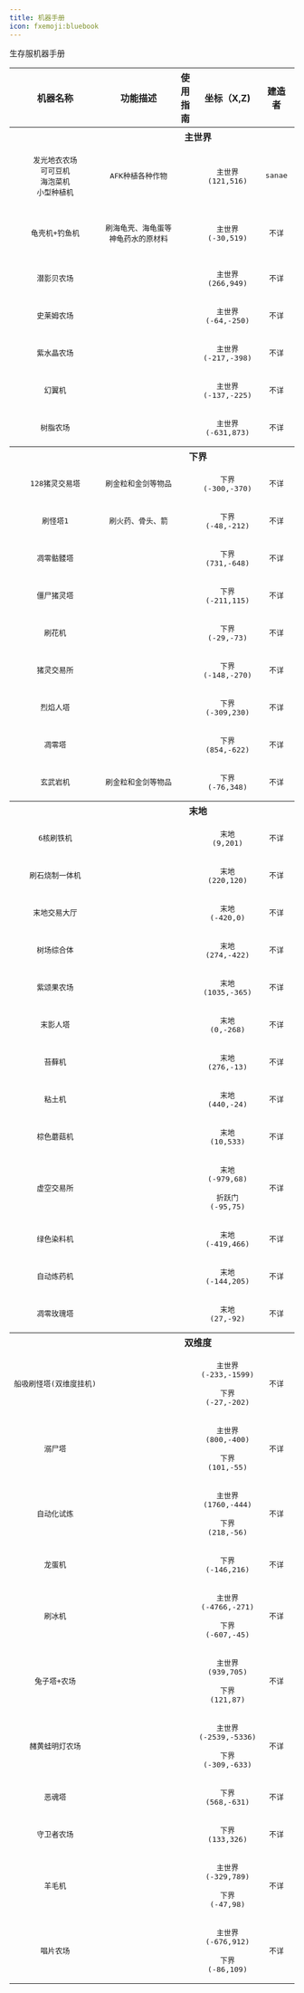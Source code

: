 ```yaml
---
title: 机器手册
icon: fxemoji:bluebook
---
```


生存服机器手册
<table>
  <tbody>
    <tr>
      <th align="center">机器名称
      </th>
      <th align="center">功能描述
      </th>
      <th align="center">使用指南
      </th>
      <th align="center">坐标（X,Z)
      </th>
      <th align="center">建造者
      </th>
      <th align="center">建造时间
      </th>
      </th>
      <th align="center">维护者
      </th>
      <th align="center">&nbsp;图片&nbsp;
      </th>
    </tr>
<!----------------------------------主世界------------------------------------>
  <th colspan=8>主世界</th>
<!--发光地衣农场、可可豆机、海泡菜机、小型种植机-->
    <tr>
      <td align="center"><pre>发光地衣农场<br>可可豆机<br>海泡菜机<br>小型种植机</pre>
      <td align="center"><pre>AFK种植各种作物</pre>
      <td align="center"><pre></pre>
      <td align="center"><pre>主世界<br>(121,516)</pre>
      <td align="center"><pre>sanae</pre>
      <td align="center"><pre>不详</pre>
      <td align="center"><pre>sanae</pre>
      <td align="center">&nbsp;<img src="https://npucraft-lsky-1304448012.cos.ap-chengdu.myqcloud.com/2025/03/21/67dd19003b817.png" />&nbsp;
    </tr>
<!--龟壳机+钓鱼机-->
    <tr>
      <td align="center"><pre>龟壳机+钓鱼机</pre>
      <td align="center"><pre>刷海龟壳、海龟蛋等<br>神龟药水的原材料</pre>
      <td align="center"><pre>&nbsp;&nbsp;</pre>
      <td align="center"><pre>主世界<br>(-30,519)</pre>
      <td align="center"><pre>不详</pre>
      <td align="center"><pre>&nbsp;&nbsp;</pre>
      <td align="center"><pre>&nbsp;</pre>
      <td align="center">&nbsp;<img src="https://npucraft-lsky-1304448012.cos.ap-chengdu.myqcloud.com/2025/03/21/67dd1e904c734.png" alt="海龟机.png" title="海龟机.png" />&nbsp;
    </tr>
<!--潜影贝农场-->
    <tr>
      <td align="center"><pre>潜影贝农场</pre>
      <td align="center"><pre></pre>
      <td align="center"><pre>&nbsp;&nbsp;</pre>
      <td align="center"><pre>主世界<br>(266,949)</pre>
      <td align="center"><pre>不详</pre>
      <td align="center"><pre>&nbsp;&nbsp;</pre>
      <td align="center"><pre>&nbsp;</pre>
      <td align="center">&nbsp;<img src="https://npucraft-lsky-1304448012.cos.ap-chengdu.myqcloud.com/2025/03/21/67dcc8c9c50c4.png" />&nbsp;
    </tr>
<!--史莱姆农场-->
    <tr>
      <td align="center"><pre>史莱姆农场</pre>
      <td align="center"><pre></pre>
      <td align="center"><pre>&nbsp;&nbsp;</pre>
      <td align="center"><pre>主世界<br>(-64,-250)</pre>
      <td align="center"><pre>不详</pre>
      <td align="center"><pre>&nbsp;&nbsp;</pre>
      <td align="center"><pre>&nbsp;</pre>
      <td align="center">&nbsp;<img src="https://npucraft-lsky-1304448012.cos.ap-chengdu.myqcloud.com/2025/03/21/67dcc8c9c50c4.png" />&nbsp;
    </tr>
  <!--紫水晶农场-->
    <tr>
      <td align="center"><pre>紫水晶农场</pre>
      <td align="center"><pre></pre>
      <td align="center"><pre>&nbsp;&nbsp;</pre>
      <td align="center"><pre>主世界<br>(-217,-398)</pre>
      <td align="center"><pre>不详</pre>
      <td align="center"><pre>&nbsp;&nbsp;</pre>
      <td align="center"><pre>&nbsp;</pre>
      <td align="center">&nbsp;<img src="https://npucraft-lsky-1304448012.cos.ap-chengdu.myqcloud.com/2025/03/21/67dcc8c9c50c4.png" />&nbsp;
    </tr>
  <!--幻翼机-->
    <tr>
      <td align="center"><pre>幻翼机</pre>
      <td align="center"><pre></pre>
      <td align="center"><pre>&nbsp;&nbsp;</pre>
      <td align="center"><pre>主世界<br>(-137,-225)</pre>
      <td align="center"><pre>不详</pre>
      <td align="center"><pre>&nbsp;&nbsp;</pre>
      <td align="center"><pre>&nbsp;</pre>
      <td align="center">&nbsp;<img src="https://npucraft-lsky-1304448012.cos.ap-chengdu.myqcloud.com/2025/03/21/67dcc8c9c50c4.png" />&nbsp;
    </tr>
  <!--树脂农场-->
    <tr>
      <td align="center"><pre>树脂农场</pre>
      <td align="center"><pre></pre>
      <td align="center"><pre>&nbsp;&nbsp;</pre>
      <td align="center"><pre>主世界<br>(-631,873)</pre>
      <td align="center"><pre>不详</pre>
      <td align="center"><pre>&nbsp;&nbsp;</pre>
      <td align="center"><pre>&nbsp;</pre>
      <td align="center">&nbsp;<img src="https://npucraft-lsky-1304448012.cos.ap-chengdu.myqcloud.com/2025/03/21/67dcc8c9c50c4.png" />&nbsp;
    </tr>
<!----------------------------------下界------------------------------------>
  <th colspan=8>下界</th>
<!--128猪灵交易塔-->
    <tr>
      <td align="center"><pre>128猪灵交易塔</pre>
      <td align="center"><pre>刷金粒和金剑等物品</pre>
      <td align="center"><pre>&nbsp;&nbsp;</pre>
      <td align="center"><pre>下界<br>(-300,-370)</pre>
      <td align="center"><pre>不详</pre>
      <td align="center"><pre>&nbsp;&nbsp;</pre>
      <td align="center"><pre>&nbsp;</pre>
      <td align="center">&nbsp;<img src="https://npucraft-lsky-1304448012.cos.ap-chengdu.myqcloud.com/2025/03/21/67dcc8c9c50c4.png" />&nbsp;
    </tr>
  <!--刷怪塔1-->
    <tr>
      <td align="center"><pre>刷怪塔1</pre>
      <td align="center"><pre>刷火药、骨头、箭</pre>
      <td align="center"><pre>&nbsp;&nbsp;</pre>
      <td align="center"><pre>下界<br>(-48,-212)</pre>
      <td align="center"><pre>不详</pre>
      <td align="center"><pre>&nbsp;&nbsp;</pre>
      <td align="center"><pre>&nbsp;</pre>
      <td align="center">&nbsp;<img src="https://npucraft-lsky-1304448012.cos.ap-chengdu.myqcloud.com/2025/03/21/67dcc8c9c91bc.png" />&nbsp;
    </tr>
  <!--凋零骷髅塔-->
    <tr>
      <td align="center"><pre>凋零骷髅塔</pre>
      <td align="center"><pre> </pre>
      <td align="center"><pre>&nbsp;&nbsp;</pre>
      <td align="center"><pre>下界<br>(731,-648)</pre>
      <td align="center"><pre>不详</pre>
      <td align="center"><pre>&nbsp;&nbsp;</pre>
      <td align="center"><pre>&nbsp;</pre>
      <td align="center">&nbsp;<img src="https://npucraft-lsky-1304448012.cos.ap-chengdu.myqcloud.com/2025/03/21/67dcc8c9c50c4.png" />&nbsp;
    </tr>
  <!--僵尸猪灵塔-->
    <tr>
      <td align="center"><pre>僵尸猪灵塔</pre>
      <td align="center"><pre> </pre>
      <td align="center"><pre>&nbsp;&nbsp;</pre>
      <td align="center"><pre>下界<br>(-211,115)</pre>
      <td align="center"><pre>不详</pre>
      <td align="center"><pre>&nbsp;&nbsp;</pre>
      <td align="center"><pre>&nbsp;</pre>
      <td align="center">&nbsp;<img src="https://npucraft-lsky-1304448012.cos.ap-chengdu.myqcloud.com/2025/03/21/67dcc8c9c50c4.png" />&nbsp;
    </tr>
  <!--刷花机-->
    <tr>
      <td align="center"><pre>刷花机</pre>
      <td align="center"><pre> </pre>
      <td align="center"><pre>&nbsp;&nbsp;</pre>
      <td align="center"><pre>下界<br>(-29,-73)</pre>
      <td align="center"><pre>不详</pre>
      <td align="center"><pre>&nbsp;&nbsp;</pre>
      <td align="center"><pre>&nbsp;</pre>
      <td align="center">&nbsp;<img src="https://npucraft-lsky-1304448012.cos.ap-chengdu.myqcloud.com/2025/03/21/67dcc8c9c50c4.png" />&nbsp;
    </tr>
  <!--猪灵交易所-->
    <tr>
      <td align="center"><pre>猪灵交易所</pre>
      <td align="center"><pre> </pre>
      <td align="center"><pre>&nbsp;&nbsp;</pre>
      <td align="center"><pre>下界<br>(-148,-270)</pre>
      <td align="center"><pre>不详</pre>
      <td align="center"><pre>&nbsp;&nbsp;</pre>
      <td align="center"><pre>&nbsp;</pre>
      <td align="center">&nbsp;<img src="https://npucraft-lsky-1304448012.cos.ap-chengdu.myqcloud.com/2025/03/21/67dcc8c9c50c4.png" />&nbsp;
    </tr>
  <!--烈焰人塔-->
    <tr>
      <td align="center"><pre>烈焰人塔</pre>
      <td align="center"><pre></pre>
      <td align="center"><pre>&nbsp;&nbsp;</pre>
      <td align="center"><pre>下界<br>(-309,230)</pre>
      <td align="center"><pre>不详</pre>
      <td align="center"><pre>&nbsp;&nbsp;</pre>
      <td align="center"><pre>&nbsp;</pre>
      <td align="center">&nbsp;<img src="https://npucraft-lsky-1304448012.cos.ap-chengdu.myqcloud.com/2025/03/21/67dcc8c9c50c4.png" />&nbsp;
    </tr>
  <!--凋零塔-->
    <tr>
      <td align="center"><pre>凋零塔</pre>
      <td align="center"><pre></pre>
      <td align="center"><pre>&nbsp;&nbsp;</pre>
      <td align="center"><pre>下界<br>(854,-622)</pre>
      <td align="center"><pre>不详</pre>
      <td align="center"><pre>&nbsp;&nbsp;</pre>
      <td align="center"><pre>&nbsp;</pre>
      <td align="center">&nbsp;<img src="https://npucraft-lsky-1304448012.cos.ap-chengdu.myqcloud.com/2025/03/21/67dcc8c9c50c4.png" />&nbsp;
    </tr>
<!--玄武岩机-->
    <tr>
      <td align="center"><pre>玄武岩机</pre>
      <td align="center"><pre>刷金粒和金剑等物品</pre>
      <td align="center"><pre>&nbsp;&nbsp;</pre>
      <td align="center"><pre>下界<br>(-76,348)</pre>
      <td align="center"><pre>不详</pre>
      <td align="center"><pre>&nbsp;&nbsp;</pre>
      <td align="center"><pre>&nbsp;</pre>
      <td align="center">&nbsp;<img src="https://npucraft-lsky-1304448012.cos.ap-chengdu.myqcloud.com/2025/03/21/67dcc8c9c50c4.png" />&nbsp;
    </tr>
  <!----------------------------------末地------------------------------------>
    <th colspan=8>末地</th>
  <!--6核刷铁机-->
    <tr>
      <td align="center"><pre>6核刷铁机</pre>
      <td align="center"><pre> </pre>
      <td align="center"><pre>&nbsp;&nbsp;</pre>
      <td align="center"><pre>末地<br>(9,201)</pre>
      <td align="center"><pre>不详</pre>
      <td align="center"><pre>&nbsp;&nbsp;</pre>
      <td align="center"><pre>&nbsp;</pre>
      <td align="center">&nbsp;<img src="https://npucraft-lsky-1304448012.cos.ap-chengdu.myqcloud.com/2025/03/21/67dcc8c9c50c4.png" />&nbsp;
    </tr>
  <!--刷石烧制一体机-->
    <tr>
      <td align="center"><pre>刷石烧制一体机</pre>
      <td align="center"><pre> </pre>
      <td align="center"><pre>&nbsp;&nbsp;</pre>
      <td align="center"><pre>末地<br>(220,120)</pre>
      <td align="center"><pre>不详</pre>
      <td align="center"><pre>&nbsp;&nbsp;</pre>
      <td align="center"><pre>&nbsp;</pre>
      <td align="center">&nbsp;<img src="https://npucraft-lsky-1304448012.cos.ap-chengdu.myqcloud.com/2025/03/21/67dcc8c9c50c4.png" />&nbsp;
    </tr>
  <!--末地交易大厅-->
    <tr>
      <td align="center"><pre>末地交易大厅</pre>
      <td align="center"><pre> </pre>
      <td align="center"><pre>&nbsp;&nbsp;</pre>
      <td align="center"><pre>末地<br>(-420,0)</pre>
      <td align="center"><pre>不详</pre>
      <td align="center"><pre>&nbsp;&nbsp;</pre>
      <td align="center"><pre>&nbsp;</pre>
      <td align="center">&nbsp;<img src="https://npucraft-lsky-1304448012.cos.ap-chengdu.myqcloud.com/2025/03/21/67dcc8c9c50c4.png" />&nbsp;
    </tr>
  <!--树场综合体-->
    <tr>
      <td align="center"><pre>树场综合体</pre>
      <td align="center"><pre> </pre>
      <td align="center"><pre>&nbsp;&nbsp;</pre>
      <td align="center"><pre>末地<br>(274,-422)</pre>
      <td align="center"><pre>不详</pre>
      <td align="center"><pre>&nbsp;&nbsp;</pre>
      <td align="center"><pre>&nbsp;</pre>
      <td align="center">&nbsp;<img src="https://npucraft-lsky-1304448012.cos.ap-chengdu.myqcloud.com/2025/03/21/67dcc8c9c50c4.png" />&nbsp;
    </tr>
  <!--紫颂果农场-->
    <tr>
      <td align="center"><pre>紫颂果农场</pre>
      <td align="center"><pre></pre>
      <td align="center"><pre>&nbsp;&nbsp;</pre>
      <td align="center"><pre>末地<br>(1035,-365)</pre>
      <td align="center"><pre>不详</pre>
      <td align="center"><pre>&nbsp;&nbsp;</pre>
      <td align="center"><pre>&nbsp;</pre>
      <td align="center">&nbsp;<img src="https://npucraft-lsky-1304448012.cos.ap-chengdu.myqcloud.com/2025/03/21/67dcc8c9c50c4.png" />&nbsp;
    </tr>
  <!--末影人塔-->
    <tr>
      <td align="center"><pre>末影人塔</pre>
      <td align="center"><pre> </pre>
      <td align="center"><pre>&nbsp;&nbsp;</pre>
      <td align="center"><pre>末地<br>(0,-268)</pre>
      <td align="center"><pre>不详</pre>
      <td align="center"><pre>&nbsp;&nbsp;</pre>
      <td align="center"><pre>&nbsp;</pre>
      <td align="center">&nbsp;<img src="https://npucraft-lsky-1304448012.cos.ap-chengdu.myqcloud.com/2025/03/21/67dcc8c9c50c4.png" />&nbsp;
    </tr>
  <!--苔藓机-->
    <tr>
      <td align="center"><pre>苔藓机</pre>
      <td align="center"><pre> </pre>
      <td align="center"><pre>&nbsp;&nbsp;</pre>
      <td align="center"><pre>末地<br>(276,-13)</pre>
      <td align="center"><pre>不详</pre>
      <td align="center"><pre>&nbsp;&nbsp;</pre>
      <td align="center"><pre>&nbsp;</pre>
      <td align="center">&nbsp;<img src="https://npucraft-lsky-1304448012.cos.ap-chengdu.myqcloud.com/2025/03/21/67dcc8c9c50c4.png" />&nbsp;
    </tr>
  <!--粘土机-->
    <tr>
      <td align="center"><pre>粘土机</pre>
      <td align="center"><pre> </pre>
      <td align="center"><pre>&nbsp;&nbsp;</pre>
      <td align="center"><pre>末地<br>(440,-24)</pre>
      <td align="center"><pre>不详</pre>
      <td align="center"><pre>&nbsp;&nbsp;</pre>
      <td align="center"><pre>&nbsp;</pre>
      <td align="center">&nbsp;<img src="https://npucraft-lsky-1304448012.cos.ap-chengdu.myqcloud.com/2025/03/21/67dcc8c9c50c4.png" />&nbsp;
    </tr>
  <!--棕色蘑菇机-->
    <tr>
      <td align="center"><pre>棕色蘑菇机</pre>
      <td align="center"><pre> </pre>
      <td align="center"><pre>&nbsp;&nbsp;</pre>
      <td align="center"><pre>末地<br>(10,533)</pre>
      <td align="center"><pre>不详</pre>
      <td align="center"><pre>&nbsp;&nbsp;</pre>
      <td align="center"><pre>&nbsp;</pre>
      <td align="center">&nbsp;<img src="https://npucraft-lsky-1304448012.cos.ap-chengdu.myqcloud.com/2025/03/21/67dcc8c9c50c4.png" />&nbsp;
    </tr>
  <!--虚空交易所-->
    <tr>
      <td align="center"><pre>虚空交易所</pre>
      <td align="center"><pre> </pre>
      <td align="center"><pre>&nbsp;&nbsp;</pre>
      <td align="center"><pre>末地<br>(-979,68)<br><br>折跃门<br>(-95,75)</pre>
      <td align="center"><pre>不详</pre>
      <td align="center"><pre>&nbsp;&nbsp;</pre>
      <td align="center"><pre>&nbsp;</pre>
      <td align="center">&nbsp;<img src="https://npucraft-lsky-1304448012.cos.ap-chengdu.myqcloud.com/2025/03/21/67dcc8c9c50c4.png" />&nbsp;
    </tr>
  <!--绿色染料机-->
    <tr>
      <td align="center"><pre>绿色染料机</pre>
      <td align="center"><pre> </pre>
      <td align="center"><pre>&nbsp;&nbsp;</pre>
      <td align="center"><pre>末地<br>(-419,466)</pre>
      <td align="center"><pre>不详</pre>
      <td align="center"><pre>&nbsp;&nbsp;</pre>
      <td align="center"><pre>&nbsp;</pre>
      <td align="center">&nbsp;<img src="https://npucraft-lsky-1304448012.cos.ap-chengdu.myqcloud.com/2025/03/21/67dcc8c9c50c4.png" />&nbsp;
    </tr>
  <!--自动炼药机-->
    <tr>
      <td align="center"><pre>自动炼药机</pre>
      <td align="center"><pre> </pre>
      <td align="center"><pre>&nbsp;&nbsp;</pre>
      <td align="center"><pre>末地<br>(-144,205)</pre>
      <td align="center"><pre>不详</pre>
      <td align="center"><pre>&nbsp;&nbsp;</pre>
      <td align="center"><pre>&nbsp;</pre>
      <td align="center">&nbsp;<img src="https://npucraft-lsky-1304448012.cos.ap-chengdu.myqcloud.com/2025/03/21/67dcc8c9c50c4.png" />&nbsp;
    </tr>
  <!--凋零玫瑰塔-->
    <tr>
      <td align="center"><pre>凋零玫瑰塔</pre>
      <td align="center"><pre> </pre>
      <td align="center"><pre>&nbsp;&nbsp;</pre>
      <td align="center"><pre>末地<br>(27,-92)</pre>
      <td align="center"><pre>不详</pre>
      <td align="center"><pre>&nbsp;&nbsp;</pre>
      <td align="center"><pre>&nbsp;</pre>
      <td align="center">&nbsp;<img src="https://npucraft-lsky-1304448012.cos.ap-chengdu.myqcloud.com/2025/03/21/67dcc8c9c50c4.png" />&nbsp;
    </tr>
<!----------------------------------双维度------------------------------------>
    <th colspan=8>双维度</th>
  <!--船吸刷怪塔-->
    <tr>
      <td align="center"><pre>船吸刷怪塔(双维度挂机)</pre>
      <td align="center"><pre> </pre>
      <td align="center"><pre>&nbsp;&nbsp;</pre>
      <td align="center"><pre>主世界<br>(-233,-1599)<br><br>下界<br>(-27,-202)</pre>
      <td align="center"><pre>不详</pre>
      <td align="center"><pre>&nbsp;&nbsp;</pre>
      <td align="center"><pre>&nbsp;</pre>
      <td align="center">&nbsp;<img src="https://npucraft-lsky-1304448012.cos.ap-chengdu.myqcloud.com/2025/03/21/67dcc8c9c50c4.png" />&nbsp;
    </tr>
  <!--溺尸塔-->
    <tr>
      <td align="center"><pre>溺尸塔</pre>
      <td align="center"><pre> </pre>
      <td align="center"><pre>&nbsp;&nbsp;</pre>
      <td align="center"><pre>主世界<br>(800,-400)<br><br>下界<br>(101,-55)</pre>
      <td align="center"><pre>不详</pre>
      <td align="center"><pre>&nbsp;&nbsp;</pre>
      <td align="center"><pre>&nbsp;</pre>
      <td align="center">&nbsp;<img src="https://npucraft-lsky-1304448012.cos.ap-chengdu.myqcloud.com/2025/03/21/67dcc8c9c50c4.png" />&nbsp;
    </tr>
  <!--自动化试炼-->
    <tr>
      <td align="center"><pre>自动化试炼</pre>
      <td align="center"><pre> </pre>
      <td align="center"><pre>&nbsp;&nbsp;</pre>
      <td align="center"><pre>主世界<br>(1760,-444)<br><br>下界<br>(218,-56)</pre>
      <td align="center"><pre>不详</pre>
      <td align="center"><pre>&nbsp;&nbsp;</pre>
      <td align="center"><pre>&nbsp;</pre>
      <td align="center">&nbsp;<img src="https://npucraft-lsky-1304448012.cos.ap-chengdu.myqcloud.com/2025/03/21/67dcc8c9c50c4.png" />&nbsp;
    </tr>
<!--龙蛋机-->
    <tr>
      <td align="center"><pre>龙蛋机</pre>
      <td align="center"><pre></pre>
      <td align="center"><pre>&nbsp;&nbsp;</pre>
      <td align="center"><pre>下界<br>(-146,216)</pre>
      <td align="center"><pre>不详</pre>
      <td align="center"><pre>&nbsp;&nbsp;</pre>
      <td align="center"><pre>&nbsp;</pre>
      <td align="center">&nbsp;<img src="https://npucraft-lsky-1304448012.cos.ap-chengdu.myqcloud.com/2025/03/21/67dcc8c9c50c4.png" />&nbsp;
    </tr>
<!--刷冰机-->
    <tr>
      <td align="center"><pre>刷冰机</pre>
      <td align="center"><pre></pre>
      <td align="center"><pre>&nbsp;&nbsp;</pre>
      <td align="center"><pre>主世界<br>(-4766,-271)<br><br>下界<br>(-607,-45)</pre>
      <td align="center"><pre>不详</pre>
      <td align="center"><pre>&nbsp;&nbsp;</pre>
      <td align="center"><pre>&nbsp;</pre>
      <td align="center">&nbsp;<img src="https://npucraft-lsky-1304448012.cos.ap-chengdu.myqcloud.com/2025/03/21/67dcc8c9c50c4.png" />&nbsp;
    </tr>
<!--兔子塔+农场-->
    <tr>
      <td align="center"><pre>兔子塔+农场</pre>
      <td align="center"><pre></pre>
      <td align="center"><pre>&nbsp;&nbsp;</pre>
      <td align="center"><pre>主世界<br>(939,705)<br><br>下界<br>(121,87)</pre>
      <td align="center"><pre>不详</pre>
      <td align="center"><pre>&nbsp;&nbsp;</pre>
      <td align="center"><pre>&nbsp;</pre>
      <td align="center">&nbsp;<img src="https://npucraft-lsky-1304448012.cos.ap-chengdu.myqcloud.com/2025/03/21/67dcc8c9c50c4.png" />&nbsp;
    </tr>
<!--赭黄蛙明灯农场-->
    <tr>
      <td align="center"><pre>赭黄蛙明灯农场</pre>
      <td align="center"><pre></pre>
      <td align="center"><pre>&nbsp;&nbsp;</pre>
      <td align="center"><pre>主世界<br>(-2539,-5336)<br><br>下界<br>(-309,-633)</pre>
      <td align="center"><pre>不详</pre>
      <td align="center"><pre>&nbsp;&nbsp;</pre>
      <td align="center"><pre>&nbsp;</pre>
      <td align="center">&nbsp;<img src="https://npucraft-lsky-1304448012.cos.ap-chengdu.myqcloud.com/2025/03/21/67dcc8c9c50c4.png" />&nbsp;
    </tr>
<!--恶魂塔-->
    <tr>
      <td align="center"><pre>恶魂塔</pre>
      <td align="center"><pre></pre>
      <td align="center"><pre>&nbsp;&nbsp;</pre>
      <td align="center"><pre>下界<br>(568,-631)</pre>
      <td align="center"><pre>不详</pre>
      <td align="center"><pre>&nbsp;&nbsp;</pre>
      <td align="center"><pre>&nbsp;</pre>
      <td align="center">&nbsp;<img src="https://npucraft-lsky-1304448012.cos.ap-chengdu.myqcloud.com/2025/03/21/67dcc8c9c50c4.png" />&nbsp;
    </tr>
  <!--守卫者农场-->
    <tr>
      <td align="center"><pre>守卫者农场</pre>
      <td align="center"><pre></pre>
      <td align="center"><pre>&nbsp;&nbsp;</pre>
      <td align="center"><pre>下界<br>(133,326)</pre>
      <td align="center"><pre>不详</pre>
      <td align="center"><pre>&nbsp;&nbsp;</pre>
      <td align="center"><pre>&nbsp;</pre>
      <td align="center">&nbsp;<img src="https://npucraft-lsky-1304448012.cos.ap-chengdu.myqcloud.com/2025/03/21/67dcc8c9c50c4.png" />&nbsp;
    </tr>
  <!--羊毛机-->
    <tr>
      <td align="center"><pre>羊毛机</pre>
      <td align="center"><pre></pre>
      <td align="center"><pre>&nbsp;&nbsp;</pre>
      <td align="center"><pre>主世界<br>(-329,789)<br><br>下界<br>(-47,98)</pre>
      <td align="center"><pre>不详</pre>
      <td align="center"><pre>&nbsp;&nbsp;</pre>
      <td align="center"><pre>&nbsp;</pre>
      <td align="center">&nbsp;<img src="https://npucraft-lsky-1304448012.cos.ap-chengdu.myqcloud.com/2025/03/21/67dcc8c9c50c4.png" />&nbsp;
    </tr>
  <!--唱片农场-->
    <tr>
      <td align="center"><pre>唱片农场</pre>
      <td align="center"><pre></pre>
      <td align="center"><pre>&nbsp;&nbsp;</pre>
      <td align="center"><pre>主世界<br>(-676,912)<br><br>下界<br>(-86,109)</pre>
      <td align="center"><pre>不详</pre>
      <td align="center"><pre>&nbsp;&nbsp;</pre>
      <td align="center"><pre>&nbsp;</pre>
      <td align="center">&nbsp;<img src="https://npucraft-lsky-1304448012.cos.ap-chengdu.myqcloud.com/2025/03/21/67dcc8c9c50c4.png" />&nbsp;
    </tr>
  </tbody>
</table>
